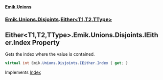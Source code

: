 #### [Emik.Unions](index.md 'index')
### [Emik.Unions.Disjoints](Emik.Unions.Disjoints.md 'Emik.Unions.Disjoints').[Either&lt;T1,T2,TType&gt;](Either{T1,T2,TType}.md 'Emik.Unions.Disjoints.Either<T1,T2,TType>')

## Either<T1,T2,TType>.Emik.Unions.Disjoints.IEither.Index Property

Gets the index where the value is contained.

```csharp
virtual int Emik.Unions.Disjoints.IEither.Index { get; }
```

Implements [Index](IEither.Index.md 'Emik.Unions.Disjoints.IEither.Index')